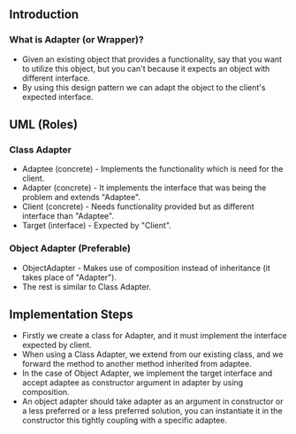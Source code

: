 ## Introduction

### What is Adapter (or Wrapper)?
  - Given an existing object that provides a functionality, say that you want to utilize this object,
      but you can't because it expects an object with different interface.
  - By using this design pattern we can adapt the object to the client's expected interface.


## UML (Roles)
### Class Adapter
  - Adaptee (concrete) - Implements the functionality which is need for the client.
  - Adapter (concrete) - It implements the interface that was being the problem and extends "Adaptee".
  - Client (concrete) - Needs functionality provided but as different interface than "Adaptee".
  - Target (interface) - Expected by "Client".

### Object Adapter (Preferable)
  - ObjectAdapter - Makes use of composition instead of inheritance (it takes place of "Adapter").
  - The rest is similar to Class Adapter.

## Implementation Steps

  - Firstly we create a class for Adapter, and it must implement the interface expected by client.
  - When using a Class Adapter, we extend from our existing class, and we forward the method to another
      method inherited from adaptee.
  - In the case of Object Adapter, we implement the target interface and accept adaptee as constructor
      argument in adapter by using composition.
  - An object adapter should take adapter as an argument in constructor or a less preferred or a less
      preferred solution, you can instantiate it in the constructor this tightly coupling with a specific
      adaptee.
